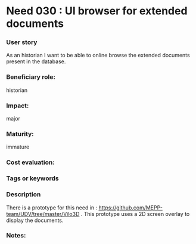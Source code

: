 # Need 030 : UI browser for extended documents

### User story
As an historian I want to be able to online browse the extended documents present in the database. 

### Beneficiary role: 
historian

### Impact: 
major

### Maturity:
immature

### Cost evaluation:

### Tags or keywords

### Description
There is a prototype for this need in : https://github.com/MEPP-team/UDV/tree/master/Vilo3D . 
This prototype uses a 2D screen overlay to display the documents.

### Notes:
